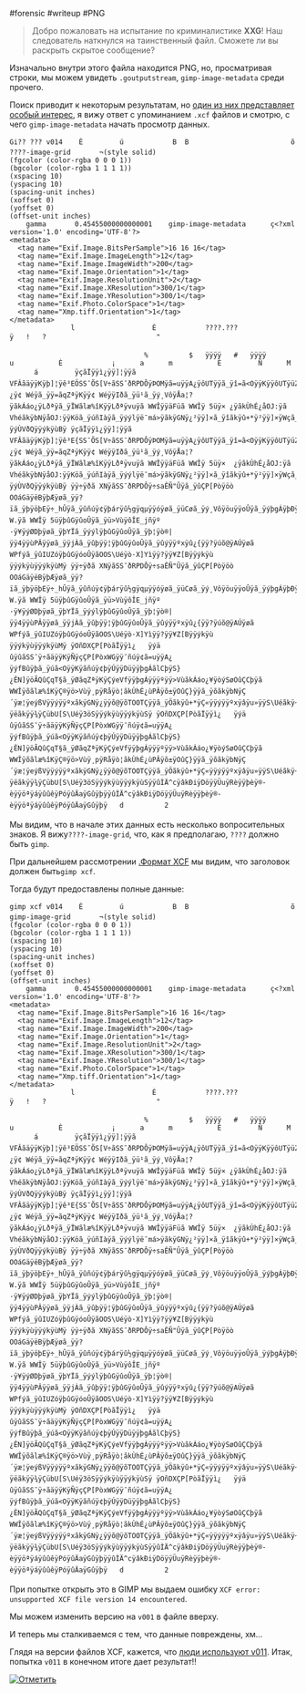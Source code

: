 #forensic #writeup #PNG

> Добро пожаловать на испытание по криминалистике **XXG**! Наш следователь наткнулся на таинственный файл. Сможете ли вы раскрыть скрытое сообщение?

Изначально внутри этого файла находится PNG, но, просматривая строки, мы можем увидеть `.goutputstream`, `gimp-image-metadata` среди прочего.

Поиск приводит к некоторым результатам, но [один из них представляет особый интерес](https://www.gimp-forum.net/Thread-Data-gimp-backups-goutputstream-XXXXXX-Files), я вижу ответ с упоминанием `.xcf` файлов и смотрю, с чего `gimp-image-metadata` начать просмотр данных.

```
Gi?? ??? v014    È         ú            B  B                         õ   ????-image-grid       ¬(style solid)
(fgcolor (color-rgba 0 0 0 1))
(bgcolor (color-rgba 1 1 1 1))
(xspacing 10)
(yspacing 10)
(spacing-unit inches)
(xoffset 0)
(yoffset 0)
(offset-unit inches)
    gamma       0.45455000000000001    gimp-image-metadata      ç<?xml version='1.0' encoding='UTF-8'?>
<metadata>
  <tag name="Exif.Image.BitsPerSample">16 16 16</tag>
  <tag name="Exif.Image.ImageLength">12</tag>
  <tag name="Exif.Image.ImageWidth">200</tag>
  <tag name="Exif.Image.Orientation">1</tag>
  <tag name="Exif.Image.ResolutionUnit">2</tag>
  <tag name="Exif.Image.XResolution">300/1</tag>
  <tag name="Exif.Image.YResolution">300/1</tag>
  <tag name="Exif.Photo.ColorSpace">1</tag>
  <tag name="Xmp.tiff.Orientation">1</tag>
</metadata>
               l                   È         	????.???                 ÿ   !   ?              	          "                    
                                         
                                 %          $   ÿÿÿÿ   #   ÿÿÿÿ                       u           È            ¡      a      m           È         Ñ      M            á         ÿçãÏÿÿì¿ÿÿ]¦ÿÿã VFÂãäÿÿKÿþ]¦ÿê³EÖSS¯ÕS[V÷ãSS¯ðRPDÔÿÞOMÿã=uÿÿA¿ÿôUTÿÿã_ÿî=ã<OÿÿKÿÿôUTÿüZßã_ÿùðóÿ¬ã_ÿþÿ×=ÿqÿãlCþÿS}¿ÿ¢ Wéÿã_ÿÿ=ãqZªÿKÿÿ¢ WéÿÿIðã_ÿü¹ã_ÿý¸VôÿÅa¦?ÿãkÁáo¿ÿLðªÿã_ÿÏWãlæ%îKÿÿLðªÿvuÿã WWÎÿÿäFüã WWÎÿ 5üÿ×	¿ÿãkÙhÉ¿åOJ:ÿã VhéãkÿbNÿåOJ:ÿÿKöã_ÿúñIàÿã_ÿýýlÿë¯má>ÿãkÿGNÿ¿²ÿÿ]×ã_ÿîãkÿû+*ÿ²ÿÿ]×ÿWçã_ÿùøRÒÿÿã_ÿûþÿÿ¦ÿë®ÿáÿãkÿ~ÿ¿Dûÿÿ¼zã_ÿîãkÿÿ¾ÿDûÿÿ¼zÿeÎã_ÿù&KKã_ÿûIUZóÿüèSk^!ÿýÙVðQÿÿýkÿùBÿ ÿçãÏÿÿì¿ÿÿ]¦ÿÿã VFÂãäÿÿKÿþ]¦ÿê³E{SS¯ÕS[V÷ãSS¯ðRPDÔÿÞOMÿã=uÿÿA¿ÿôUTÿÿã_ÿî=ã<OÿÿKÿÿôUTÿüZßã_ÿùðóÿ¬ã_ÿþÿ×=ÿqÿãlCþÿS}¿ÿ¢ Wéÿã_ÿÿ=ãqZªÿKÿÿ¢ WéÿÿIðã_ÿü¹ã_ÿý¸VôÿÅa¦?ÿãkÁáo¿ÿLðªÿã_ÿÏWãlæ%îKÿÿLðªÿvuÿã WWÎÿÿäFüã WWÎÿ 5üÿ×	¿ÿãkÙhÉ¿åOJ:ÿã VhéãkÿbNÿåOJ:ÿÿKöã_ÿúñIàÿã_ÿýýlÿë¯má>ÿãkÿGNÿ¿²ÿÿ]×ã_ÿîãkÿû+*ÿ²ÿÿ]×ÿWçã_ÿùøRÒÿÿã_ÿûþÿÿ¦ÿë®ÿáÿãkÿ~ÿ¿Dûÿÿ¼zã_ÿîãkÿÿ¾ÿDûÿÿ¼zÿeÎã_ÿù&KKã_ÿûIUZóÿüèSk^!ÿýÙVðQÿÿýkÿùBÿ ÿÿ÷ÿðã XNÿãSS¯ðRPDÔÿ÷saÊÑ"Ûÿã_ÿûÇP[Pòÿöò OOáGäÿëBÿþÆÿøã_ÿÿ?ïã_ÿþÿöþEÿ÷_hÛÿã_ÿûñúÿ¢ÿþárÿû½gÿqµÿÿóÿøã_ÿüCøã_ÿý¸VôÿöuÿÿoÛÿã_ÿýþgÁÿþÐÿôAÀ>ÿÊN]ÿÿ×ùÿðã W.ÿã WWÎÿ 5üÿþûGÿûoÛÿã_ÿü>VùÿôÎE_jñÿº	·ÿ¥ÿýØDþÿøã_ÿþYÏã_ÿýýlÿþûGÿûoÛÿã_ÿþ¦ÿò®|ÿÿ4ÿÿùPÂÿÿøã_ÿÿjÀã_ÿûþÿÿ¦ÿþûGÿûoÛÿã_ÿûýÿÿºxÿû¿{ÿÿ?ÿúõ@ÿAÚÿøã WPfýã_ÿûIUZóÿþûGÿóoÛÿãOO­S\Uéÿò·X]Yìÿÿ?ÿÿ¥Z[Bÿÿýkÿù
ÿÿýkÿùÿÿýkÿùMÿ ÿÿ÷ÿðã XNÿãSS¯ðRPDÔÿ÷saÊÑ"Ûÿã_ÿûÇP[Pòÿöò OOáGäÿëBÿþÆÿøã_ÿÿ?ïã_ÿþÿöþEÿ÷_hÛÿã_ÿûñúÿ¢ÿþárÿû½gÿqµÿÿóÿøã_ÿüCøã_ÿý¸VôÿöuÿÿoÛÿã_ÿýþgÁÿþÐÿôAÀ>ÿÊN]ÿÿ×ùÿðã W.ÿã WWÎÿ 5üÿþûGÿûoÛÿã_ÿü>VùÿôÎE_jñÿº	·ÿ¥ÿýØDþÿøã_ÿþYÏã_ÿýýlÿþûGÿûoÛÿã_ÿþ¦ÿò®|ÿÿ4ÿÿùPÂÿÿøã_ÿÿjÀã_ÿûþÿÿ¦ÿþûGÿûoÛÿã_ÿûýÿÿºxÿû¿{ÿÿ?ÿúõ@ÿAÚÿøã WPfýã_ÿûIUZóÿþûGÿóoÛÿãOO­S\Uéÿò·X]Yìÿÿ?ÿÿ¥Z[Bÿÿýkÿù
ÿÿýkÿùÿÿýkÿùMÿ ÿOñDXÇP[PòãÏÿÿì¿	ÿýä
ûÿûãSS¯ÿ÷ãäÿÿKÿÑÿçÇP[PòxWGÿÿ¯ñúÿ¢ã=uÿÿA¿	ÿýfBûÿþã_ÿúã<OÿÿKÿãñúÿ¢þÿÚÿÿDüÿÿþgÁãlCþÿS}¿ÊN]ÿöÃQûÇqT§ã_ÿØãqZªÿKÿÇýeVfÿÿþgÁÿÿÿºÿÿ>VùãkÁáo¿¥ÿòýSøOûÇCþÿã WWÎÿõãlæ%îKÿÇ®ÿö>Vùÿ¸pÿRåÿò¦ãkÙhÉ¿ùPÂÿõ±ÿOûÇ}ÿÿã_ÿõãkÿbNÿÇ´ÿæ¦ÿeýßVÿÿýÿÿºxãkÿGNÿ¿ÿÿõ@ÿõTOOTÇÿÿã_ÿÖãkÿû+*ÿÇ«ÿÿýÿÿºxÿâÿu»ÿÿS\Uéãkÿ~ÿ¿¥Z[ÿõOûÇÿÿãOO­ÿëãkÿÿ¾ÿÇübU[S\Uéÿ3öSÿÿýkÿùÿÿýkÿùSÿ ÿOñDXÇP[PòãÏÿÿì¿	ÿýä
ûÿûãSS¯ÿ÷ãäÿÿKÿÑÿçÇP[PòxWGÿÿ¯ñúÿ¢ã=uÿÿA¿	ÿýfBûÿþã_ÿúã<OÿÿKÿãñúÿ¢þÿÚÿÿDüÿÿþgÁãlCþÿS}¿ÊN]ÿöÃQûÇqT§ã_ÿØãqZªÿKÿÇýeVfÿÿþgÁÿÿÿºÿÿ>VùãkÁáo¿¥ÿòýSøOûÇCþÿã WWÎÿõãlæ%îKÿÇ®ÿö>Vùÿ¸pÿRåÿò¦ãkÙhÉ¿ùPÂÿõ±ÿOûÇ}ÿÿã_ÿõãkÿbNÿÇ´ÿæ¦ÿeýßVÿÿýÿÿºxãkÿGNÿ¿ÿÿõ@ÿõTOOTÇÿÿã_ÿÖãkÿû+*ÿÇ«ÿÿýÿÿºxÿâÿu»ÿÿS\Uéãkÿ~ÿ¿¥Z[ÿõOûÇÿÿãOO­ÿëãkÿÿ¾ÿÇübU[S\Uéÿ3öSÿÿýkÿùÿÿýkÿùSÿÿûÌÄ^cÿâkÐiÿDöÿÿÜuÿRèÿÿþèÿ®-èÿÿöªÿáÿûûêÿPóÿûÄaÿGûÿþÿÿûÌÄ^cÿâkÐiÿDöÿÿÜuÿRèÿÿþèÿ®-èÿÿöªÿáÿûûêÿPóÿûÄaÿGûÿþÿ   d          2
```

Мы видим, что в начале этих данных есть несколько вопросительных знаков. Я вижу`????-image-grid`, что, как я предполагаю, `????` должно быть `gimp`.

При дальнейшем рассмотрении [.Формат XCF](https://developer.gimp.org/core/standards/xcf/#header) мы видим, что заголовок должен быть`gimp xcf`.

Тогда будут предоставлены полные данные:

```
gimp xcf v014    È         ú            B  B                         õ   gimp-image-grid       ¬(style solid)
(fgcolor (color-rgba 0 0 0 1))
(bgcolor (color-rgba 1 1 1 1))
(xspacing 10)
(yspacing 10)
(spacing-unit inches)
(xoffset 0)
(yoffset 0)
(offset-unit inches)
    gamma       0.45455000000000001    gimp-image-metadata      ç<?xml version='1.0' encoding='UTF-8'?>
<metadata>
  <tag name="Exif.Image.BitsPerSample">16 16 16</tag>
  <tag name="Exif.Image.ImageLength">12</tag>
  <tag name="Exif.Image.ImageWidth">200</tag>
  <tag name="Exif.Image.Orientation">1</tag>
  <tag name="Exif.Image.ResolutionUnit">2</tag>
  <tag name="Exif.Image.XResolution">300/1</tag>
  <tag name="Exif.Image.YResolution">300/1</tag>
  <tag name="Exif.Photo.ColorSpace">1</tag>
  <tag name="Xmp.tiff.Orientation">1</tag>
</metadata>
               l                   È         	????.???                 ÿ   !   ?              	          "                    
                                         
                                 %          $   ÿÿÿÿ   #   ÿÿÿÿ                       u           È            ¡      a      m           È         Ñ      M            á         ÿçãÏÿÿì¿ÿÿ]¦ÿÿã VFÂãäÿÿKÿþ]¦ÿê³EÖSS¯ÕS[V÷ãSS¯ðRPDÔÿÞOMÿã=uÿÿA¿ÿôUTÿÿã_ÿî=ã<OÿÿKÿÿôUTÿüZßã_ÿùðóÿ¬ã_ÿþÿ×=ÿqÿãlCþÿS}¿ÿ¢ Wéÿã_ÿÿ=ãqZªÿKÿÿ¢ WéÿÿIðã_ÿü¹ã_ÿý¸VôÿÅa¦?ÿãkÁáo¿ÿLðªÿã_ÿÏWãlæ%îKÿÿLðªÿvuÿã WWÎÿÿäFüã WWÎÿ 5üÿ×	¿ÿãkÙhÉ¿åOJ:ÿã VhéãkÿbNÿåOJ:ÿÿKöã_ÿúñIàÿã_ÿýýlÿë¯má>ÿãkÿGNÿ¿²ÿÿ]×ã_ÿîãkÿû+*ÿ²ÿÿ]×ÿWçã_ÿùøRÒÿÿã_ÿûþÿÿ¦ÿë®ÿáÿãkÿ~ÿ¿Dûÿÿ¼zã_ÿîãkÿÿ¾ÿDûÿÿ¼zÿeÎã_ÿù&KKã_ÿûIUZóÿüèSk^!ÿýÙVðQÿÿýkÿùBÿ ÿçãÏÿÿì¿ÿÿ]¦ÿÿã VFÂãäÿÿKÿþ]¦ÿê³E{SS¯ÕS[V÷ãSS¯ðRPDÔÿÞOMÿã=uÿÿA¿ÿôUTÿÿã_ÿî=ã<OÿÿKÿÿôUTÿüZßã_ÿùðóÿ¬ã_ÿþÿ×=ÿqÿãlCþÿS}¿ÿ¢ Wéÿã_ÿÿ=ãqZªÿKÿÿ¢ WéÿÿIðã_ÿü¹ã_ÿý¸VôÿÅa¦?ÿãkÁáo¿ÿLðªÿã_ÿÏWãlæ%îKÿÿLðªÿvuÿã WWÎÿÿäFüã WWÎÿ 5üÿ×	¿ÿãkÙhÉ¿åOJ:ÿã VhéãkÿbNÿåOJ:ÿÿKöã_ÿúñIàÿã_ÿýýlÿë¯má>ÿãkÿGNÿ¿²ÿÿ]×ã_ÿîãkÿû+*ÿ²ÿÿ]×ÿWçã_ÿùøRÒÿÿã_ÿûþÿÿ¦ÿë®ÿáÿãkÿ~ÿ¿Dûÿÿ¼zã_ÿîãkÿÿ¾ÿDûÿÿ¼zÿeÎã_ÿù&KKã_ÿûIUZóÿüèSk^!ÿýÙVðQÿÿýkÿùBÿ ÿÿ÷ÿðã XNÿãSS¯ðRPDÔÿ÷saÊÑ"Ûÿã_ÿûÇP[Pòÿöò OOáGäÿëBÿþÆÿøã_ÿÿ?ïã_ÿþÿöþEÿ÷_hÛÿã_ÿûñúÿ¢ÿþárÿû½gÿqµÿÿóÿøã_ÿüCøã_ÿý¸VôÿöuÿÿoÛÿã_ÿýþgÁÿþÐÿôAÀ>ÿÊN]ÿÿ×ùÿðã W.ÿã WWÎÿ 5üÿþûGÿûoÛÿã_ÿü>VùÿôÎE_jñÿº	·ÿ¥ÿýØDþÿøã_ÿþYÏã_ÿýýlÿþûGÿûoÛÿã_ÿþ¦ÿò®|ÿÿ4ÿÿùPÂÿÿøã_ÿÿjÀã_ÿûþÿÿ¦ÿþûGÿûoÛÿã_ÿûýÿÿºxÿû¿{ÿÿ?ÿúõ@ÿAÚÿøã WPfýã_ÿûIUZóÿþûGÿóoÛÿãOO­S\Uéÿò·X]Yìÿÿ?ÿÿ¥Z[Bÿÿýkÿù
ÿÿýkÿùÿÿýkÿùMÿ ÿÿ÷ÿðã XNÿãSS¯ðRPDÔÿ÷saÊÑ"Ûÿã_ÿûÇP[Pòÿöò OOáGäÿëBÿþÆÿøã_ÿÿ?ïã_ÿþÿöþEÿ÷_hÛÿã_ÿûñúÿ¢ÿþárÿû½gÿqµÿÿóÿøã_ÿüCøã_ÿý¸VôÿöuÿÿoÛÿã_ÿýþgÁÿþÐÿôAÀ>ÿÊN]ÿÿ×ùÿðã W.ÿã WWÎÿ 5üÿþûGÿûoÛÿã_ÿü>VùÿôÎE_jñÿº	·ÿ¥ÿýØDþÿøã_ÿþYÏã_ÿýýlÿþûGÿûoÛÿã_ÿþ¦ÿò®|ÿÿ4ÿÿùPÂÿÿøã_ÿÿjÀã_ÿûþÿÿ¦ÿþûGÿûoÛÿã_ÿûýÿÿºxÿû¿{ÿÿ?ÿúõ@ÿAÚÿøã WPfýã_ÿûIUZóÿþûGÿóoÛÿãOO­S\Uéÿò·X]Yìÿÿ?ÿÿ¥Z[Bÿÿýkÿù
ÿÿýkÿùÿÿýkÿùMÿ ÿOñDXÇP[PòãÏÿÿì¿	ÿýä
ûÿûãSS¯ÿ÷ãäÿÿKÿÑÿçÇP[PòxWGÿÿ¯ñúÿ¢ã=uÿÿA¿	ÿýfBûÿþã_ÿúã<OÿÿKÿãñúÿ¢þÿÚÿÿDüÿÿþgÁãlCþÿS}¿ÊN]ÿöÃQûÇqT§ã_ÿØãqZªÿKÿÇýeVfÿÿþgÁÿÿÿºÿÿ>VùãkÁáo¿¥ÿòýSøOûÇCþÿã WWÎÿõãlæ%îKÿÇ®ÿö>Vùÿ¸pÿRåÿò¦ãkÙhÉ¿ùPÂÿõ±ÿOûÇ}ÿÿã_ÿõãkÿbNÿÇ´ÿæ¦ÿeýßVÿÿýÿÿºxãkÿGNÿ¿ÿÿõ@ÿõTOOTÇÿÿã_ÿÖãkÿû+*ÿÇ«ÿÿýÿÿºxÿâÿu»ÿÿS\Uéãkÿ~ÿ¿¥Z[ÿõOûÇÿÿãOO­ÿëãkÿÿ¾ÿÇübU[S\Uéÿ3öSÿÿýkÿùÿÿýkÿùSÿ ÿOñDXÇP[PòãÏÿÿì¿	ÿýä
ûÿûãSS¯ÿ÷ãäÿÿKÿÑÿçÇP[PòxWGÿÿ¯ñúÿ¢ã=uÿÿA¿	ÿýfBûÿþã_ÿúã<OÿÿKÿãñúÿ¢þÿÚÿÿDüÿÿþgÁãlCþÿS}¿ÊN]ÿöÃQûÇqT§ã_ÿØãqZªÿKÿÇýeVfÿÿþgÁÿÿÿºÿÿ>VùãkÁáo¿¥ÿòýSøOûÇCþÿã WWÎÿõãlæ%îKÿÇ®ÿö>Vùÿ¸pÿRåÿò¦ãkÙhÉ¿ùPÂÿõ±ÿOûÇ}ÿÿã_ÿõãkÿbNÿÇ´ÿæ¦ÿeýßVÿÿýÿÿºxãkÿGNÿ¿ÿÿõ@ÿõTOOTÇÿÿã_ÿÖãkÿû+*ÿÇ«ÿÿýÿÿºxÿâÿu»ÿÿS\Uéãkÿ~ÿ¿¥Z[ÿõOûÇÿÿãOO­ÿëãkÿÿ¾ÿÇübU[S\Uéÿ3öSÿÿýkÿùÿÿýkÿùSÿÿûÌÄ^cÿâkÐiÿDöÿÿÜuÿRèÿÿþèÿ®-èÿÿöªÿáÿûûêÿPóÿûÄaÿGûÿþÿÿûÌÄ^cÿâkÐiÿDöÿÿÜuÿRèÿÿþèÿ®-èÿÿöªÿáÿûûêÿPóÿûÄaÿGûÿþÿ   d          2
```

При попытке открыть это в GIMP мы выдаем ошибку `XCF error: unsupported XCF file version 14 encountered`.

Мы можем изменить версию на `v001` в файле вверху.

И теперь мы сталкиваемся с тем, что данные повреждены, хм…

Глядя на версии файлов XCF, кажется, что [люди используют v011](https://stackoverflow.com/questions/57847730/how-can-gimp-save-older-version-of-xcf-file-format). Итак, попытка `v011` в конечном итоге дает результат!!

[![Отметить](https://seall.dev/images/ctfs/mapnactf2024/xxg.png)](https://seall.dev/images/ctfs/mapnactf2024/xxg.png)
